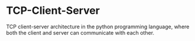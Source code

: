 # TCP-Client-Server
TCP client-server architecture in the python programming language, where both the client and server can communicate with each other.
